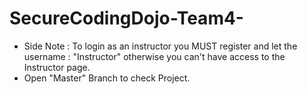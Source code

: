 # SecureCodingDojo-Team4-
- Side Note : To login as an instructor you MUST register and let the username : "Instructor" otherwise you can't have access to the Instructor page.
- Open "Master" Branch to check Project.
